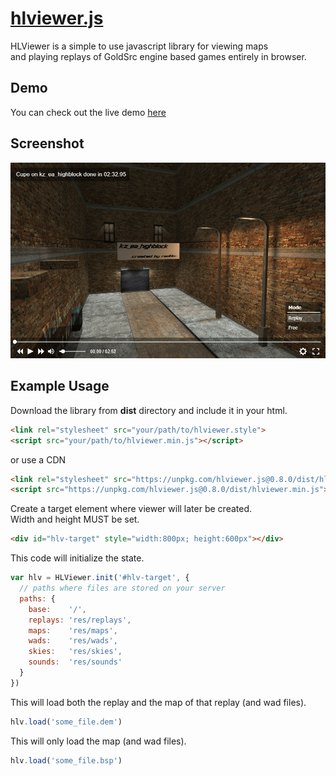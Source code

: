 # [hlviewer.js](http://skyrim.github.io/hlviewer.js)

HLViewer is a simple to use javascript library for viewing maps  
and playing replays of GoldSrc engine based games entirely in browser.

## Demo ##

You can check out the live demo [here](http://skyrim.github.io/hlviewer.js)

## Screenshot ##

![Screenshot](res/screenshot.png)

## Example Usage ##

Download the library from __dist__ directory and include it in your html.
```html
<link rel="stylesheet" src="your/path/to/hlviewer.style">
<script src="your/path/to/hlviewer.min.js"></script>
```
or use a CDN
```html
<link rel="stylesheet" src="https://unpkg.com/hlviewer.js@0.8.0/dist/hlviewer.css">
<script src="https://unpkg.com/hlviewer.js@0.8.0/dist/hlviewer.min.js"></script>
```

Create a target element where viewer will later be created.  
Width and height MUST be set.

```html
<div id="hlv-target" style="width:800px; height:600px"></div>
```

This code will initialize the state.

```javascript
var hlv = HLViewer.init('#hlv-target', {
  // paths where files are stored on your server
  paths: {
    base:    '/',
    replays: 'res/replays',
    maps:    'res/maps',
    wads:    'res/wads',
    skies:   'res/skies',
    sounds:  'res/sounds'
  }
})
```

This will load both the replay and the map of that replay (and wad files).

```javascript
hlv.load('some_file.dem')
```

This will only load the map (and wad files).

```javascript
hlv.load('some_file.bsp')
```
